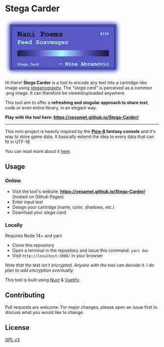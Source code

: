 # Stega Carder
![Stega card example](./assets/img/card.png)

Hi there!
**Stega Carder** is a tool to encode any text into a cartridge-like image using [steganography](https://en.wikipedia.org/wiki/Steganography).
The *"stega card"* is perceived as a common .png image. It can therefore be viewed/uploaded anywhere.

This tool aim to offer a **refreshing and singular approach to share text**, code or even entire library, in an elegant way.

**Play with the tool here: https://vesamet.github.io/Stega-Carder/**

--------
This mini-project is heavily inspired by the **[Pico-8](https://www.lexaloffle.com/pico-8.php) fantasy console** and it's way to store game data. It basically extend the idea to every data that can fit in UTF-16

You can read more about it [here](https://pico-8.fandom.com/wiki/P8PNGFileFormat).

## Usage

### Online
- Visit the tool's website: **https://vesamet.github.io/Stega-Carder/** (hosted on Github Pages)
- Enter input text
- Design your cartridge (name, color, shadows, etc.)
- Download your *stega card*.

### Locally
Requires Node 14+ and yarn
- Clone this repository
- Open a terminal in the repository and issue this command: `yarn dev` 
- Visit `http://localhost:3000/` in your browser

*Note that the text isn't encrypted. Anyone with the tool can decode it. I do plan to add encryption eventually.*

This tool is built using [Nuxt](https://nuxtjs.org/) & [Vuetify](https://vuetifyjs.com).

## Contributing
Pull requests are welcome. For major changes, please open an issue first to discuss what you would like to change.

## License
[GPL v3](https://choosealicense.com/licenses/gpl-3.0/)
